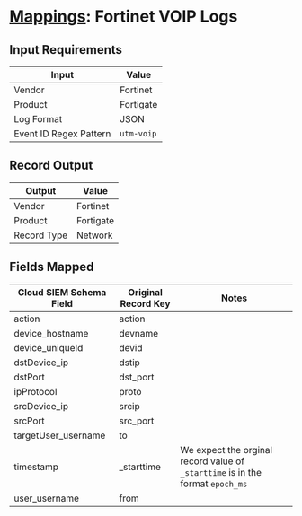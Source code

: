 # [Mappings](README.md): Fortinet VOIP Logs

## Input Requirements

|Input|Value|
|-----|-----|
|Vendor|Fortinet|
|Product|Fortigate|
|Log Format|JSON|
|Event ID Regex Pattern|`utm-voip`|

## Record Output

|Output|Value|
|------|-----|
|Vendor|Fortinet|
|Product|Fortigate|
|Record Type|Network|

## Fields Mapped

|Cloud SIEM Schema Field|Original Record Key|Notes|
|-----------------------|-------------------|-----|
|action|action||
|device_hostname|devname||
|device_uniqueId|devid||
|dstDevice_ip|dstip||
|dstPort|dst_port||
|ipProtocol|proto||
|srcDevice_ip|srcip||
|srcPort|src_port||
|targetUser_username|to||
|timestamp|_starttime|We expect the orginal record value of `_starttime` is in the format `epoch_ms`|
|user_username|from||

